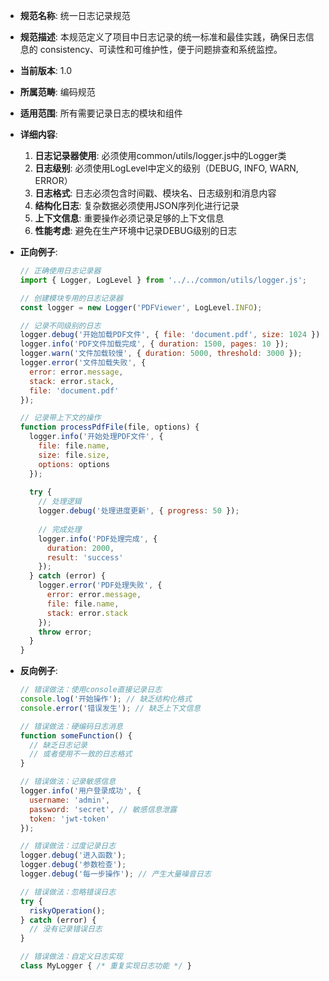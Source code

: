 <!-- LOGGING-STANDARD-001.md -->
- **规范名称**: 统一日志记录规范
- **规范描述**: 本规范定义了项目中日志记录的统一标准和最佳实践，确保日志信息的 consistency、可读性和可维护性，便于问题排查和系统监控。
- **当前版本**: 1.0
- **所属范畴**: 编码规范
- **适用范围**: 所有需要记录日志的模块和组件
- **详细内容**: 
  1. **日志记录器使用**: 必须使用common/utils/logger.js中的Logger类
  2. **日志级别**: 必须使用LogLevel中定义的级别（DEBUG, INFO, WARN, ERROR）
  3. **日志格式**: 日志必须包含时间戳、模块名、日志级别和消息内容
  4. **结构化日志**: 复杂数据必须使用JSON序列化进行记录
  5. **上下文信息**: 重要操作必须记录足够的上下文信息
  6. **性能考虑**: 避免在生产环境中记录DEBUG级别的日志

- **正向例子**:
  ```javascript
  // 正确使用日志记录器
  import { Logger, LogLevel } from '../../common/utils/logger.js';
  
  // 创建模块专用的日志记录器
  const logger = new Logger('PDFViewer', LogLevel.INFO);
  
  // 记录不同级别的日志
  logger.debug('开始加载PDF文件', { file: 'document.pdf', size: 1024 });
  logger.info('PDF文件加载完成', { duration: 1500, pages: 10 });
  logger.warn('文件加载较慢', { duration: 5000, threshold: 3000 });
  logger.error('文件加载失败', { 
    error: error.message, 
    stack: error.stack, 
    file: 'document.pdf' 
  });
  
  // 记录带上下文的操作
  function processPdfFile(file, options) {
    logger.info('开始处理PDF文件', { 
      file: file.name, 
      size: file.size,
      options: options 
    });
    
    try {
      // 处理逻辑
      logger.debug('处理进度更新', { progress: 50 });
      
      // 完成处理
      logger.info('PDF处理完成', { 
        duration: 2000,
        result: 'success'
      });
    } catch (error) {
      logger.error('PDF处理失败', {
        error: error.message,
        file: file.name,
        stack: error.stack
      });
      throw error;
    }
  }
  ```

- **反向例子**:
  ```javascript
  // 错误做法：使用console直接记录日志
  console.log('开始操作'); // 缺乏结构化格式
  console.error('错误发生'); // 缺乏上下文信息
  
  // 错误做法：硬编码日志消息
  function someFunction() {
    // 缺乏日志记录
    // 或者使用不一致的日志格式
  }
  
  // 错误做法：记录敏感信息
  logger.info('用户登录成功', {
    username: 'admin',
    password: 'secret', // 敏感信息泄露
    token: 'jwt-token'
  });
  
  // 错误做法：过度记录日志
  logger.debug('进入函数');
  logger.debug('参数检查');
  logger.debug('每一步操作'); // 产生大量噪音日志
  
  // 错误做法：忽略错误日志
  try {
    riskyOperation();
  } catch (error) {
    // 没有记录错误日志
  }
  
  // 错误做法：自定义日志实现
  class MyLogger { /* 重复实现日志功能 */ }
  ```